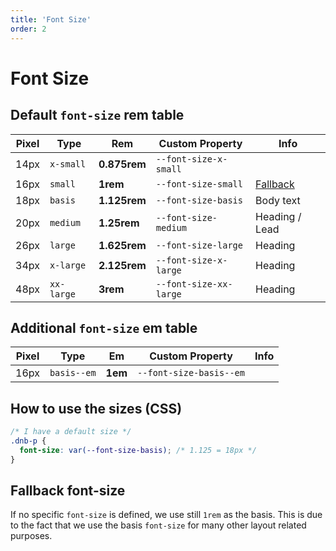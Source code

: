 ```yaml
---
title: 'Font Size'
order: 2
---
```


# Font Size

## Default `font-size` **rem** table

| Pixel | Type       | Rem          | Custom Property        | Info                            |
| ----- | ---------- | ------------ | ---------------------- | ------------------------------- |
| 14px  | `x-small`  | **0.875rem** | `--font-size-x-small`  |                                 |
| 16px  | `small`    | **1rem**     | `--font-size-small`    | [Fallback](#fallback-font-size) |
| 18px  | `basis`    | **1.125rem** | `--font-size-basis`    | Body text                       |
| 20px  | `medium`   | **1.25rem**  | `--font-size-medium`   | Heading / Lead                  |
| 26px  | `large`    | **1.625rem** | `--font-size-large`    | Heading                         |
| 34px  | `x-large`  | **2.125rem** | `--font-size-x-large`  | Heading                         |
| 48px  | `xx-large` | **3rem**     | `--font-size-xx-large` | Heading                         |

## Additional `font-size` **em** table

| Pixel | Type        | Em      | Custom Property         | Info |
| ----- | ----------- | ------- | ----------------------- | ---- |
| 16px  | `basis--em` | **1em** | `--font-size-basis--em` |      |

## How to use the sizes (CSS)

```css
/* I have a default size */
.dnb-p {
  font-size: var(--font-size-basis); /* 1.125 = 18px */
}
```

## Fallback font-size

If no specific `font-size` is defined, we use still `1rem` as the basis. This is due to the fact that we use the basis `font-size` for many other layout related purposes.

<!-- ### Usage in HTML (Helper Classes)

```html
<h3 class="dnb-font-size--small">Heading</h3>
``` -->
